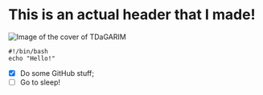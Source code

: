 # This is an actual header that I made!

![Image of the cover of TDaGARIM](https://lastfm.freetls.fastly.net/i/u/770x0/c0ef2630eb3f4c158fa54b8d7e80801d.jpg#c0ef2630eb3f4c158fa54b8d7e80801d)

```shell
#!/bin/bash
echo "Hello!"
```

- [x] Do some GitHub stuff;
- [ ] Go to sleep!
